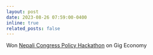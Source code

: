 ```yaml
---
layout: post
date: 2023-08-26 07:59:00-0400
inline: true
related_posts: false
---
```


Won [Nepali Congress Policy Hackathon](https://nepalicongress.org/hackathon) on Gig Economy